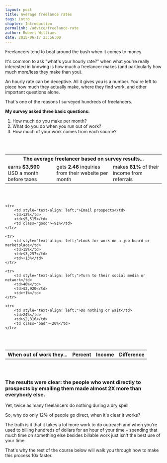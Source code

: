 ```yaml
---
layout: post
title: Average freelance rates
tags: intro
chapter: Introduction
permalink: /advice/freelance-rate
author: Robert Williams
date: 2015-06-17 23:56:00
---
```

Freelancers tend to beat around the bush when it comes to money. 

It's common to ask "what's your hourly rate?" when what you're really interested in knowing is how much a freelancer makes (and particularly how much more/less they make than you). 

An hourly rate can be deceptive. All it gives you is a number. You're left to piece how much they actually make, where they find work, and other important questions alone.

That's one of the reasons I surveyed hundreds of freelancers.

__My survey asked three basic questions:__

1. How much do you make per month?
2. What do you do when you run out of work?
3. How much of your work comes from each source?


<table class="border-cell-only" style="margin: 4em 0;">
	<tr>
		<th colspan="3">
			The average freelancer based on survey results...
		</th>
	</tr>
	<tr>
		<td>
			earns <strong>$3,590</strong> USD a month before taxes
		</td>
		<td>
			gets <strong>2.46</strong> inquiries from their website per month
		</td>
		<td>
			makes <strong>61%</strong> of their income from referrals
		</td>
	</tr>
</table>
<table class="border-row-only" style="margin: 4em 0;">
	<tr>
		<th style="text-align: left;">When out of work they...</th>
		<th>Percent</th>		
		<th>Income</th>
		<th>Difference</th>
	</tr>

	<tr>
		<td style="text-align: left;">Email prospects</td>
		<td>12%</td>
		<td>$5,515</td>
		<td class="good">+91%</td>
	</tr>
		
	<tr>
		<td style="text-align: left;">Look for work on a job board or marketplace</td>
		<td>15%</td>
		<td>$3,257</td>
		<td>+13%</td>
	</tr>

	<tr>
		<td style="text-align: left;">Turn to their social media or network</td>
		<td>40%</td>
		<td>$2,920</td>
		<td>+1%</td>
	</tr>
	
	<tr>
		<td style="text-align: left;">Do nothing or wait</td>
		<td>24%</td>
		<td>$2,316</td>
		<td class="bad">-20%</td>
	</tr>
</table>




### The results were clear: the people who went directly to prospects by emailing them made almost 2X more than everybody else.

Yet, twice as many freelancers do nothing during a dry spell.

So, why do only 12% of people go direct, when it's clear it works?

The truth is it that it takes a lot more work to do outreach and when you're used to billing hundreds of dollars for an hour of your time – spending that much time on something else besides billable work just isn't the best use of your time.

That's why the rest of the course below will walk you through how to make this process 10x faster.
